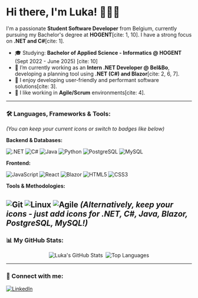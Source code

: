 # Hi there, I'm Luka! 👋🇧🇪

I'm a passionate **Student Software Developer** from Belgium, currently pursuing my Bachelor's degree at **HOGENT**[cite: 1, 10]. I have a strong focus on **.NET and C#**[cite: 1].

* 🎓 Studying: **Bachelor of Applied Science - Informatics @ HOGENT** (Sept 2022 - June 2025) [cite: 10]
* 🔭 I’m currently working as an **Intern .NET Developer @ Bel&Bo**, developing a planning tool using **.NET (C#) and Blazor**[cite: 2, 6, 7].
* 🌱 I enjoy developing user-friendly and performant software solutions[cite: 3].
* 🤝 I like working in **Agile/Scrum** environments[cite: 4].

---

### 🛠️ Languages, Frameworks & Tools:

*(You can keep your current icons or switch to badges like below)*

**Backend & Databases:**

![.NET](https://img.shields.io/badge/.NET-512BD4?style=for-the-badge&logo=dotnet&logoColor=white) ![C#](https://img.shields.io/badge/C%23-239120?style=for-the-badge&logo=c-sharp&logoColor=white) ![Java](https://img.shields.io/badge/Java-ED8B00?style=for-the-badge&logo=openjdk&logoColor=white) ![Python](https://img.shields.io/badge/Python-3776AB?style=for-the-badge&logo=python&logoColor=white) ![PostgreSQL](https://img.shields.io/badge/PostgreSQL-4169E1?style=for-the-badge&logo=postgresql&logoColor=white) ![MySQL](https://img.shields.io/badge/MySQL-4479A1?style=for-the-badge&logo=mysql&logoColor=white)

**Frontend:**

![JavaScript](https://img.shields.io/badge/JavaScript-F7DF1E?style=for-the-badge&logo=javascript&logoColor=black) ![React](https://img.shields.io/badge/React-61DAFB?style=for-the-badge&logo=react&logoColor=black) ![Blazor](https://img.shields.io/badge/Blazor-512BD4?style=for-the-badge&logo=blazor&logoColor=white) ![HTML5](https://img.shields.io/badge/HTML5-E34F26?style=for-the-badge&logo=html5&logoColor=white) ![CSS3](https://img.shields.io/badge/CSS3-1572B6?style=for-the-badge&logo=css3&logoColor=white)

**Tools & Methodologies:**

![Git](https://img.shields.io/badge/Git-F05032?style=for-the-badge&logo=git&logoColor=white) ![Linux](https://img.shields.io/badge/Linux-FCC624?style=for-the-badge&logo=linux&logoColor=black) ![Agile](https://img.shields.io/badge/Agile/Scrum-0096D6?style=for-the-badge&logo=jira&logoColor=white) *(Alternatively, keep your icons - just add icons for .NET, C#, Java, Blazor, PostgreSQL, MySQL!)*
---

### 📊 My GitHub Stats:

<p align="center">
  <img src="https://github-readme-stats.vercel.app/api?username=LukaDeserranno&show_icons=true&theme=radical" alt="Luka's GitHub Stats"/>&nbsp;
  <img src="https://github-readme-stats.vercel.app/api/top-langs/?username=LukaDeserranno&layout=compact&theme=radical" alt="Top Languages"/>
</p>

---

### 🔗 Connect with me:

<p align="left">
<a href="https://www.linkedin.com/in/luka-deserranno-6bb029279" target="_blank"><img src="https://img.shields.io/badge/LinkedIn-%230A66C2?style=for-the-badge&logo=linkedin&logoColor=white" alt="LinkedIn"></a>
</p>
